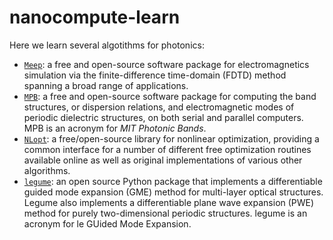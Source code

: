 # nanocompute-learn

Here we learn several algotithms for photonics:
 - [$\texttt{Meep}$](https://meep.readthedocs.io/en/latest/): a free and open-source software package for electromagnetics simulation via the finite-difference time-domain (FDTD) method spanning a broad range of applications.
 - [$\texttt{MPB}$](https://mpb.readthedocs.io/en/latest/): a free and open-source software package for computing the band structures, or dispersion relations, and electromagnetic modes of periodic dielectric structures, on both serial and parallel computers. MPB is an acronym for *MIT Photonic Bands*.
 - [$\texttt{NLopt}$](https://nlopt.readthedocs.io/en/latest/): a free/open-source library for nonlinear optimization, providing a common interface for a number of different free optimization routines available online as well as original implementations of various other algorithms. 
 - [$\texttt{legume}$](https://legume.readthedocs.io/en/latest/): an open source Python package that implements a differentiable guided mode expansion (GME) method for multi-layer optical structures. Legume also implements a differentiable plane wave expansion (PWE) method for purely two-dimensional periodic structures. legume is an acronym for le GUided Mode Expansion.